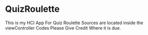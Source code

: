 # QuizRoulette
This is my HCI App For Quiz Roulette
Sources are located inside the viewController Codes 
Please Give Credit Where it is due.
